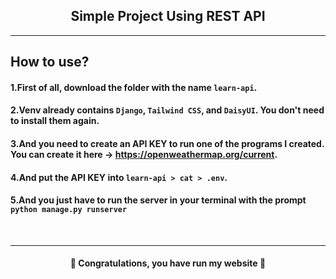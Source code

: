 <h2 style="text-align:center;">Simple Project Using REST API</h2>

---

## How to use?

#### 1.First of all, download the folder with the name `learn-api`.

#### 2.Venv already contains `Django`, `Tailwind CSS`, and `DaisyUI`. You don't need to install them again.

#### 3.And you need to create an API KEY to run one of the programs I created. You can create it here -> https://openweathermap.org/current.

#### 4.And put the API KEY into `learn-api > cat > .env`.

#### 5.And you just have to run the server in your terminal with the prompt `python manage.py runserver`

<br>

****

<h4 style="text-align:center;">🎉 Congratulations, you have run my website 🎉</h4>

